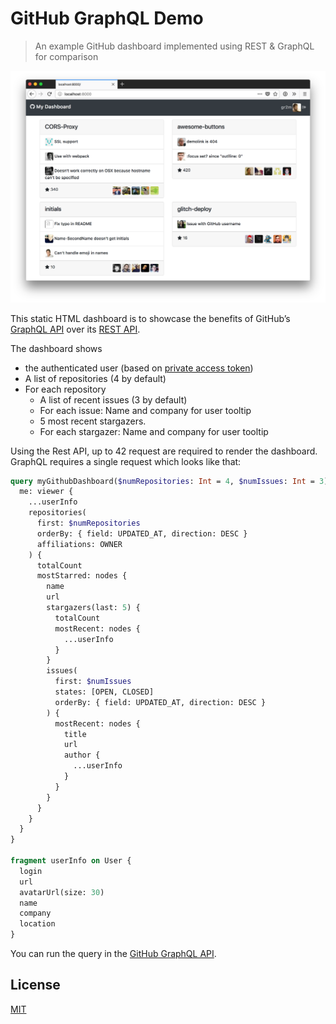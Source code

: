 # GitHub GraphQL Demo

> An example GitHub dashboard implemented using REST & GraphQL for comparison

[![Screenshot](assets/screenshot.png)](https://gr2m.github.io/github-graphql-demo)

This static HTML dashboard is to showcase the benefits of GitHub’s [GraphQL API](https://developer.github.com/v4/)
over its [REST API](https://developer.github.com/v3/).

The dashboard shows

* the authenticated user (based on [private access token](https://github.com/settings/tokens/new))
* A list of repositories (4 by default)
* For each repository
  * A list of recent issues (3 by default)
  * For each issue: Name and company for user tooltip
  * 5 most recent stargazers.
  * For each stargazer: Name and company for user tooltip

Using the Rest API, up to 42 request are required to render the dashboard.
GraphQL requires a single request which looks like that:

```graphql
query myGithubDashboard($numRepositories: Int = 4, $numIssues: Int = 3) {
  me: viewer {
    ...userInfo
    repositories(
      first: $numRepositories
      orderBy: { field: UPDATED_AT, direction: DESC }
      affiliations: OWNER
    ) {
      totalCount
      mostStarred: nodes {
        name
        url
        stargazers(last: 5) {
          totalCount
          mostRecent: nodes {
            ...userInfo
          }
        }
        issues(
          first: $numIssues
          states: [OPEN, CLOSED]
          orderBy: { field: UPDATED_AT, direction: DESC }
        ) {
          mostRecent: nodes {
            title
            url
            author {
              ...userInfo
            }
          }
        }
      }
    }
  }
}

fragment userInfo on User {
  login
  url
  avatarUrl(size: 30)
  name
  company
  location
}
```

You can run the query in the [GitHub GraphQL API](https://developer.github.com/v4/explorer/).

## License

[MIT](LICENSE)

